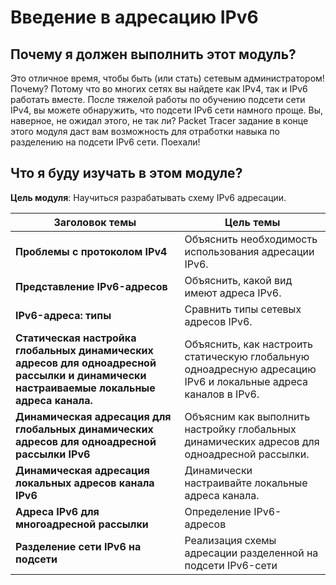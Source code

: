 # Введение в адресацию IPv6

<!-- 12.0.1 -->
##  Почему я должен выполнить этот модуль?

Это отличное время, чтобы быть (или стать) сетевым администратором! Почему? Потому что во многих сетях вы найдете как IPv4, так и IPv6 работать вместе. После тяжелой работы по обучению подсети сети IPv4, вы можете обнаружить, что подсети IPv6 сети намного проще. Вы, наверное, не ожидал этого, не так ли? Packet Tracer задание в конце этого модуля даст вам возможность для отработки навыка по разделению на подсети IPv6 сети. Поехали!

<!-- 12.0.2 -->
##  Что я буду изучать в этом модуле?

**Цель модуля**: Научиться разрабатывать схему IPv6 адресации.

| **Заголовок темы** | **Цель темы** |
| --- | --- |
| **Проблемы с протоколом IPv4** | Объяснить необходимость использования адресации IPv6. |
| **Представление IPv6-адресов** | Объяснить, какой вид имеют адреса IPv6. |
| **IPv6-адреса: типы** | Сравнить типы сетевых адресов IPv6. |
| **Статическая настройка глобальных динамических адресов для одноадресной рассылки и динамически настраиваемые локальные адреса канала.** | Объяснить, как настроить статическую глобальную одноадресную адресацию IPv6 и локальные адреса каналов в IPv6. |
| **Динамическая адресация для глобальных динамических адресов для одноадресной рассылки IPv6** | Объясним как выполнить настройку глобальных динамических адресов для одноадресной рассылки. |
| **Динамическая адресация локальных адресов канала IPv6** | Динамически настраивайте локальные адреса канала. |
| **Адреса IPv6 для многоадресной рассылки** | Определение IPv6-адресов |
| **Разделение сети IPv6 на подсети** | Реализация схемы адресации разделенной на подсети IPv6-сети |

